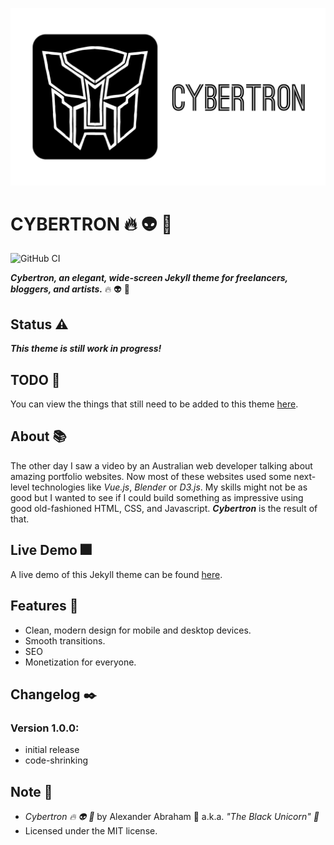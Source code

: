 <p align="center">
 <img src="https://github.com/iamtheblackunicorn/Cybertron/raw/main/assets/images/banner.png"/>
</p>

# CYBERTRON :fire: :alien: :robot:

![GitHub CI](https://github.com/iamtheblackunicorn/Cybertron/actions/workflows/jekyll.yml/badge.svg)

***Cybertron, an elegant, wide-screen Jekyll theme for freelancers, bloggers, and artists.*** :fire: :alien: :robot:

## Status :warning:

***This theme is still work in progress!***

## TODO :briefcase:

You can view the things that still need to be added to this theme [here](TODO.markdown).

## About :books:

The other day I saw a video by an Australian web developer talking about amazing portfolio websites. Now most of these websites used some next-level technologies like *Vue.js*, *Blender* or *D3.js*. My skills might not be as good but I wanted to see if I could build something as impressive using good old-fashioned HTML, CSS, and Javascript. ***Cybertron*** is the result of that.

## Live Demo :fireworks:

A live demo of this Jekyll theme can be found [here](https://blckunicorn.art/cybertron).

## Features :test_tube:

- Clean, modern design for mobile and desktop devices.
- Smooth transitions.
- SEO
- Monetization for everyone.

## Changelog :black_nib:

### Version 1.0.0:

- initial release
- code-shrinking

## Note :scroll:

- *Cybertron :fire: :alien: :robot:* by Alexander Abraham :black_heart: a.k.a. *"The Black Unicorn" :unicorn:*
- Licensed under the MIT license.
